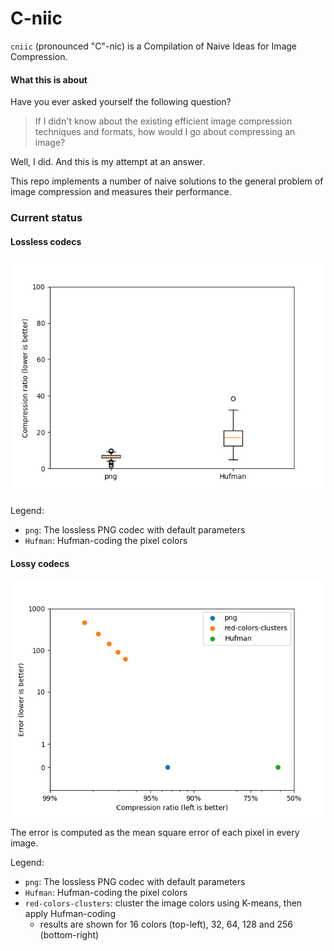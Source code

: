 # C-niic

`cniic` (pronounced "C"-nic) is a Compilation of Naive Ideas for Image Compression.

#### What this is about

Have you ever asked yourself the following question?

> If I didn't know about the existing efficient image compression techniques and formats, how would I go about compressing an image?

Well, I did. And this is my attempt at an answer.

This repo implements a number of naive solutions to the general problem of image compression and measures their performance.

### Current status

#### Lossless codecs

![Lossless codecs](lossless_status.png)

Legend:
* `png`: The lossless PNG codec with default parameters
* `Hufman`: Hufman-coding the pixel colors

#### Lossy codecs

![Lossy codecs](lossy_status.png)

The error is computed as the mean square error of each pixel in every image.

Legend:
* `png`: The lossless PNG codec with default parameters
* `Hufman`: Hufman-coding the pixel colors
* `red-colors-clusters`: cluster the image colors using K-means, then apply Hufman-coding
  * results are shown for 16 colors (top-left), 32, 64, 128 and 256 (bottom-right)
